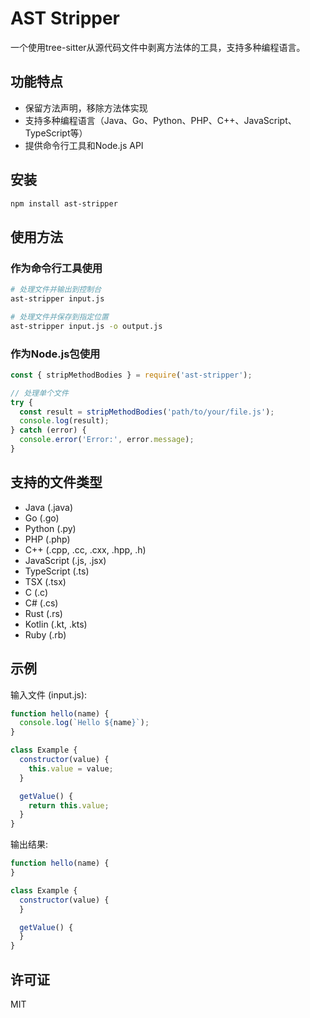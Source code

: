 # AST Stripper

一个使用tree-sitter从源代码文件中剥离方法体的工具，支持多种编程语言。

## 功能特点

- 保留方法声明，移除方法体实现
- 支持多种编程语言（Java、Go、Python、PHP、C++、JavaScript、TypeScript等）
- 提供命令行工具和Node.js API

## 安装

```bash
npm install ast-stripper
```

## 使用方法

### 作为命令行工具使用

```bash
# 处理文件并输出到控制台
ast-stripper input.js

# 处理文件并保存到指定位置
ast-stripper input.js -o output.js
```

### 作为Node.js包使用

```javascript
const { stripMethodBodies } = require('ast-stripper');

// 处理单个文件
try {
  const result = stripMethodBodies('path/to/your/file.js');
  console.log(result);
} catch (error) {
  console.error('Error:', error.message);
}
```

## 支持的文件类型

- Java (.java)
- Go (.go)
- Python (.py)
- PHP (.php)
- C++ (.cpp, .cc, .cxx, .hpp, .h)
- JavaScript (.js, .jsx)
- TypeScript (.ts)
- TSX (.tsx)
- C (.c)
- C# (.cs)
- Rust (.rs)
- Kotlin (.kt, .kts)
- Ruby (.rb)

## 示例

输入文件 (input.js):
```javascript
function hello(name) {
  console.log(`Hello ${name}`);
}

class Example {
  constructor(value) {
    this.value = value;
  }

  getValue() {
    return this.value;
  }
}
```

输出结果:
```javascript
function hello(name) {
}

class Example {
  constructor(value) {
  }

  getValue() {
  }
}
```

## 许可证

MIT